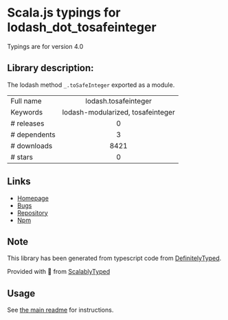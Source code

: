 
# Scala.js typings for lodash_dot_tosafeinteger

Typings are for version 4.0

## Library description:
The lodash method `_.toSafeInteger` exported as a module.

|                    |                 |
| ------------------ | :-------------: |
| Full name          | lodash.tosafeinteger |
| Keywords           | lodash-modularized, tosafeinteger |
| # releases         | 0 |
| # dependents       | 3 |
| # downloads        | 8421 |
| # stars            | 0 |

## Links
- [Homepage](https://lodash.com/)
- [Bugs](https://github.com/lodash/lodash/issues)
- [Repository](https://github.com/lodash/lodash)
- [Npm](https://www.npmjs.com/package/lodash.tosafeinteger)
    


## Note
This library has been generated from typescript code from [DefinitelyTyped](https://definitelytyped.org).

Provided with :purple_heart: from [ScalablyTyped](https://github.com/oyvindberg/ScalablyTyped)

## Usage
See [the main readme](../../readme.md) for instructions.


